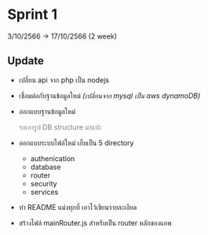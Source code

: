# Sprint 1
3/10/2566 -> 17/10/2566 (2 week)

## Update
- เปลี่ยน api จาก php เป็น nodejs
- เชื่อมต่อกับฐานข้อมูลใหม่ *(เปลี่ยนจาก mysql เป็น aws dynamoDB)*
- ออกแบบฐานข้อมูลใหม่
  
  <span style='color: gray;'>รอเอารูป DB structure มาแปะ<span>

- ออกแบบระบบไฟล์ใหม่ เก็บเป็น 5 directory
  - authenication
  - database
  - router
  - security
  - services
- ทำ README แม่งทุกที่ เอาไว้เขียนรายละเอียด
- สร้างไฟล์ mainRouter.js สำหรับเป็น router หลักของแอพ
